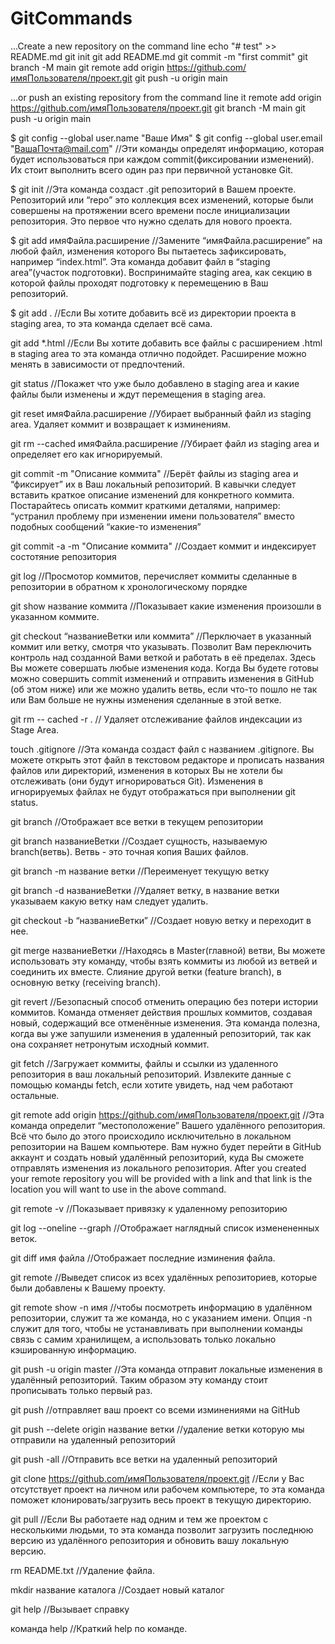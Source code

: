 # GitCommands


…Create a new repository on the command line
echo "# test" >> README.md
git init
git add README.md
git commit -m "first commit"
git branch -M main
git remote add origin https://github.com/имяПользователя/проект.git
git push -u origin main

…or push an existing repository from the command line
it remote add origin https://github.com/имяПользователя/проект.git
git branch -M main
git push -u origin main

$ git config --global user.name "Ваше Имя"
$ git config --global user.email "ВашаПочта@mail.com"
//Эти команды определят информацию, которая будет использоваться при каждом commit(фиксировании изменений). Их стоит выполнить всего один раз при первичной установке Git.

$ git init 
//Эта команда создаст .git репозиторий в Вашем проекте. Репозиторий или “repo” это коллекция всех изменений, которые были совершены на протяжении всего времени после инициализации репозитория. Это первое что нужно сделать для нового проекта.

$ git add имяФайла.расширение 
//Замените “имяФайла.расширение” на любой файл, изменения которого Вы пытаетесь зафиксировать, например “index.html”. Эта команда добавит файл в “staging area”(участок подготовки). Воспринимайте staging area, как секцию в которой файлы проходят подготовку к перемещению в Ваш репозиторий.

$ git add .
//Если Вы хотите добавить всё из директории проекта в staging area, то эта команда сделает всё сама.

git add *.html
//Если Вы хотите добавить все файлы с расширением .html в staging area то эта команда отлично подойдет. Расширение можно менять в зависимости от предпочтений.

git status
//Покажет что уже было добавлено в staging area и какие файлы были изменены и ждут перемещения в staging area.

git reset имяФайла.расширение
//Убирает выбранный файл из staging area. Удаляет коммит и возвращает к изминениям.

git rm --cached имяФайла.расширение
//Убирает файл из staging area и определяет его как игнорируемый.

git commit -m "Описание коммита"
//Берёт файлы из staging area и “фиксирует” их в Ваш локальный репозиторий. В кавычки следует вставить краткое описание изменений для конкретного коммита. Постарайтесь описать коммит краткими деталями, например: “устранил проблему при изменении имени пользователя” вместо подобных сообщений “какие-то изменения”

git commit -a -m "Описание коммита"
//Создает коммит и индексирует состотяние репозитория

git log
//Просмотор коммитов, перечисляет коммиты сделанные в репозитории в обратном к хронологическому порядке

git show название коммита
//Показывает какие изменения произошли в указанном коммите.

git checkout “названиеВетки или коммита”
//Перключает в указанный коммит или ветку, смотря что указывать. Позволит Вам переключить контроль над созданной Вами веткой и работать в её пределах. Здесь Вы можете совершать любые изменения кода. Когда Вы будете готовы можно совершить commit изменений и отправить изменения в GitHub (об этом ниже) или же можно удалить ветвь, если что-то пошло не так или Вам больше не нужны изменения сделанные в этой ветке.

git rm -- cached -r .
// Удаляет отслеживание файлов индексации из Stage Area.

touch .gitignore
//Эта команда создаст файл с названием .gitignore. Вы можете открыть этот файл в текстовом редакторе и прописать названия файлов или директорий, изменения в которых Вы не хотели бы отслеживать (они будут игнорироваться Git). Изменения в игнорируемых файлах не будут отображаться при выполнении git status.

git branch
//Отображает все ветки в текущем репозитории

git branch названиеВетки
//Создает сущность, называемую branch(ветвь). Ветвь - это точная копия Ваших файлов.

git branch -m название ветки
//Переименует текущую ветку

git branch -d названиеВетки
//Удаляет ветку, в название ветки указываем какую ветку нам следует удалить.

git checkout -b “названиеВетки”
//Создает новую ветку и переходит в нее.

git merge названиеВетки
//Находясь в Master(главной) ветви, Вы можете использовать эту команду, чтобы взять коммиты из любой из ветвей и соединить их вместе. Слияние другой ветки (feature branch), в основную ветку (receiving branch).

git revert
//Безопасный способ отменить операцию без потери истории коммитов. Команда отменяет действия прошлых коммитов, создавая новый, содержащий все отменённые изменения. Эта команда полезна, когда вы уже запушили изменения в удаленный репозиторий, так как она сохраняет нетронутым исходный коммит.

git fetch
//Загружает коммиты, файлы и ссылки из удаленного репозитория в ваш локальный репозиторий. Извлеките данные с помощью команды fetch, если хотите увидеть, над чем работают остальные.

git remote add origin https://github.com/имяПользователя/проект.git
//Эта команда определит “местоположение” Вашего удалённого репозитория. Всё что было до этого происходило исключительно в локальном репозитории на Вашем компьютере. Вам нужно будет перейти в GitHub аккаунт и создать новый удалённый репозиторий, куда Вы сможете отправлять изменения из локального репозитория. After you created your remote repository you will be provided with a link and that link is the location you will want to use in the above command.

git remote -v
//Показывает привязку к удаленному репозиторию 

git log --oneline --graph
//Отображает наглядный список изменененных веток.

git diff имя файла
//Отображает последние изминения файла.

git remote
//Выведет список из всех удалённых репозиториев, которые были добавлены к Вашему проекту.

git remote show -n имя
//чтобы посмотреть информацию в удалённом репозитории, служит та же команда, но с указанием имени. Опция -n служит для того, чтобы не устанавливать при выполнении команды связь с самим хранилищем, а использовать только локально кэшированную информацию.

git push -u origin master
//Эта команда отправит локальные изменения в удалённый репозиторий. Таким образом эту команду стоит прописывать только первый раз.

git push
//отправляет ваш проект со всеми изминениями на GitHub

git push --delete origin название ветки
//удаление ветки которую мы отправили на удаленный репозиторий

git push -all
//Отправить все ветки на удаленный репозиторий

git clone https://github.com/имяПользователя/проект.git
//Если у Вас отсутствует проект на личном или рабочем компьютере, то эта команда поможет клонировать/загрузить весь проект в текущую директорию.

git pull
//Если Вы работаете над одним и тем же проектом с несколькими людьми, то эта команда позволит загрузить последнюю версию из удалённого репозитория и обновить вашу локальную версию.

rm README.txt
//Удаление файла.

mkdir название каталога
//Создает новый каталог

git help 
//Вызывает справку

команда help
//Краткий help по команде.




